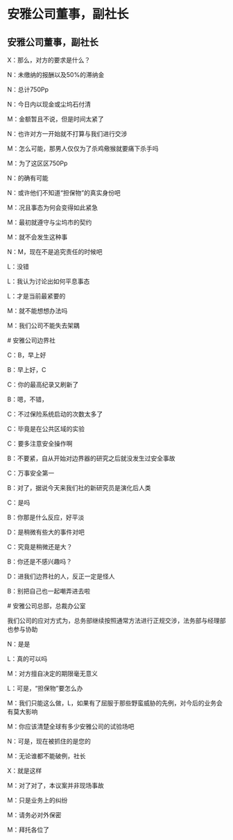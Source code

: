 # 安雅公司董事，副社长

## 安雅公司董事，副社长

X：那么，对方的要求是什么？

N：未缴纳的报酬以及50%的滞纳金

N：总计750Pp

N：今日内以现金或尘坞石付清

M：金额暂且不说，但是时间太紧了

N：也许对方一开始就不打算与我们进行交涉

M：怎么可能，那男人仅仅为了杀鸡儆猴就要痛下杀手吗

M：为了这区区750Pp

N：的确有可能

N：或许他们不知道“担保物”的真实身份吧

M：况且事态为何会变得如此紧急

M：最初就遵守与尘坞市的契约

M：就不会发生这种事

N：M，现在不是追究责任的时候吧

L：没错

L：我认为讨论出如何平息事态

L：才是当前最紧要的

M：就不能想想办法吗

M：我们公司不能失去架耦

\# 安雅公司边界社

C：B，早上好

B：早上好，C

C：你的最高纪录又刷新了

B：嗯，不错，

C：不过保险系统启动的次数太多了

C：毕竟是在公共区域的实验

C：要多注意安全操作啊

B：不要紧，自从开始对边界器的研究之后就没发生过安全事故

C：万事安全第一

B：对了，据说今天来我们社的新研究员是演化后人类

C：是吗

B：你那是什么反应，好平淡

D：是稍微有些大的事件对吧

C：究竟是稍微还是大？

B：你还是不感兴趣吗？

D：进我们边界社的人，反正一定是怪人

B：别把自己也一起嘲弄进去啦

\# 安雅公司总部，总裁办公室

我们公司的应对方式为，总务部继续按照通常方法进行正规交涉，法务部与经理部也参与协助

N：是是

L：真的可以吗

M：对方擅自决定的期限毫无意义

L：可是，“担保物”要怎么办

M：我们只能这么做，L，如果有了屈服于那些野蛮威胁的先例，对今后的业务会有莫大影响

M：你应该清楚全球有多少安雅公司的试验场吧

N：可是，现在被抓住的是您的

M：无论谁都不能破例，社长

X：就是这样

M：对了对了，本议案并非现场事故

M：只是业务上的纠纷

M：请务必对外保密

M：拜托各位了
